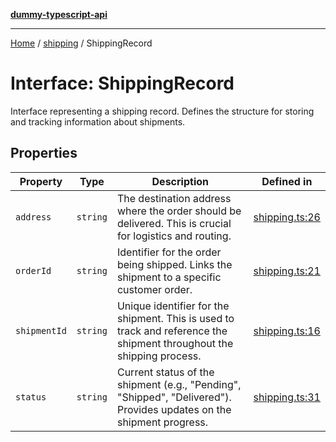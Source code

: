 [**dummy-typescript-api**](../../README.md)

***

[Home](../../README.md) / [shipping](../README.md) / ShippingRecord

# Interface: ShippingRecord

Interface representing a shipping record.
Defines the structure for storing and tracking information about shipments.

## Properties

| Property | Type | Description | Defined in |
| ------ | ------ | ------ | ------ |
| `address` | `string` | The destination address where the order should be delivered. This is crucial for logistics and routing. | [shipping.ts:26](https://github.com/typedoc2md/dummy-typescript-api/blob/main/src/shipping.ts#L26) |
| `orderId` | `string` | Identifier for the order being shipped. Links the shipment to a specific customer order. | [shipping.ts:21](https://github.com/typedoc2md/dummy-typescript-api/blob/main/src/shipping.ts#L21) |
| `shipmentId` | `string` | Unique identifier for the shipment. This is used to track and reference the shipment throughout the shipping process. | [shipping.ts:16](https://github.com/typedoc2md/dummy-typescript-api/blob/main/src/shipping.ts#L16) |
| `status` | `string` | Current status of the shipment (e.g., "Pending", "Shipped", "Delivered"). Provides updates on the shipment progress. | [shipping.ts:31](https://github.com/typedoc2md/dummy-typescript-api/blob/main/src/shipping.ts#L31) |
